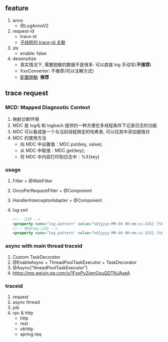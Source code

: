 ## feature

1. anno
   - @LogAnnoV2
2. request-id
   - trace-id
   - [子线程的 trace-id 关联](#async-with-main-thread-traceid)
3. sls
   - enable: false
4. desensitize
   - 真实情况下, 需要脱敏的数据不是很多: 可以直接 log 手动写(**不推荐**)
   - XxxConverter: 不推荐(可以注解方式)
   - [配置脱敏](https://github.com/liuchengyin01/LogbackDesensitization): **推荐**

## trace request

### MCD: Mapped Diagnostic Context

1. 映射诊断环境
2. MDC 是 log4j 和 logback 提供的一种方便在多线程条件下记录日志的功能
3. MDC 可以看成是一个与当前线程绑定的哈希表, 可以往其中添加键值对
4. MDC 的使用方法
   - 向 MDC 中设置值：MDC.put(key, value);
   - 从 MDC 中取值：MDC.get(key);
   - 将 MDC 中内容打印到日志中：%X{key}

### usage

1. Filter + @WebFilter
2. OncePerRequestFilter + @Component
3. HandlerInterceptorAdapter + @Component
4. log xml

   ```xml
   <!-- 之前 -->
   <property name="log.pattern" value="%d{yyyy-MM-dd HH:mm:ss.SSS} [%thread] %-5level %logger{20} - [%method,%line] - %msg%n" />
   <!-- 增加req-id后 -->
   <property name="log.pattern" value="%d{yyyy-MM-dd HH:mm:ss.SSS} [%thread] %-5level %logger{20} - [%method,%line] - [%X{req-id}] - %msg%n" />
   ```

### async with main thread traceid

1. Custom TaskDecorator
2. @EnableAsync + ThreadPoolTaskExecutor + TaskDecorator
3. @Async("threadPoolTaskExecutor")
4. https://mp.weixin.qq.com/s/1FxpPy2jwnOouQDTNJAxeA

### traceid

1. request
2. async thread
3. job
4. rpc & http
   - http
   - rest
   - okhttp
   - spring req

